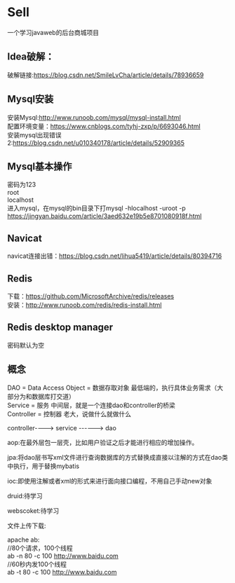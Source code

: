 # Sell
一个学习javaweb的后台商城项目

Idea破解：
------
破解链接:https://blog.csdn.net/SmileLvCha/article/details/78936659<br>

Mysql安装
------
安装Mysql:http://www.runoob.com/mysql/mysql-install.html <br>
配置环境变量：https://www.cnblogs.com/tyhj-zxp/p/6693046.html <br>
安装mysql出现错误2:https://blog.csdn.net/u010340178/article/details/52909365 <br>

Mysql基本操作
------
密码为123 <br>
root<br>
localhost<br>
进入mysql，在mysql的bin目录下打mysql -hlocalhost -uroot -p    <br>
https://jingyan.baidu.com/article/3aed632e19b5e8701080918f.html

Navicat
------
navicat连接出错：https://blog.csdn.net/lihua5419/article/details/80394716 <br>

Redis
------
下载：https://github.com/MicrosoftArchive/redis/releases <br>
安装：http://www.runoob.com/redis/redis-install.html <br>

Redis desktop manager
------
密码默认为空


概念
------
DAO = Data Access Object = 数据存取对象 最低端的，执行具体业务需求（大部分为和数据库打交道）<br>
Service = 服务 中间层，就是一个连接dao和controller的桥梁 <br>
Controller = 控制器 老大，说做什么就做什么<br>

controller----> service ------>  dao <br>

aop:在最外层包一层壳，比如用户验证之后才能进行相应的增加操作。<br>

jpa:将dao层书写xml文件进行查询数据库的方式替换成直接以注解的方式在dao类中执行，用于替换mybatis <br>

ioc:即使用注解或者xml的形式来进行面向接口编程，不用自己手动new对象<br>

druid:待学习<br>

webscoket:待学习<br>
 
文件上传下载:<br>

apache ab:<br>
//80个请求，100个线程<br>
ab -n 80 -c 100 http://www.baidu.com<br>
//60秒内发100个线程<br>
ab -t 80 -c 100 http://www.baidu.com<br>







